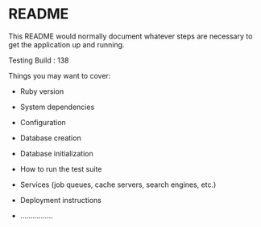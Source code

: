 # README

This README would normally document whatever steps are necessary to get the
application up and running.

Testing Build : 138

Things you may want to cover:

* Ruby version

* System dependencies

* Configuration

* Database creation

* Database initialization

* How to run the test suite

* Services (job queues, cache servers, search engines, etc.)

* Deployment instructions

* ................
